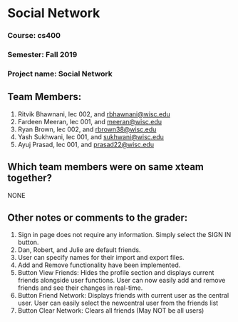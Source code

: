 # Social Network

### Course: cs400
### Semester: Fall 2019
### Project name: Social Network
## Team Members:
1. Ritvik Bhawnani,  lec 002, and rbhawnani@wisc.edu
2. Fardeen Meeran,   lec 001, and meeran@wisc.edu
3. Ryan Brown,       lec 002, and rbrown38@wisc.edu
4. Yash Sukhwani,    lec 001, and sukhwani@wisc.edu
5. Ayuj Prasad,      lec 001, and prasad22@wisc.edu

 

## Which team members were on same xteam together?
NONE


## Other notes or comments to the grader:
 1. Sign in page does not require any information. Simply select the SIGN IN button.
 2. Dan, Robert, and Julie are default friends.
 3. User can specify names for their import and export files.
 4. Add and Remove functionality have been implemented.
 5. Button View Friends: Hides the profile section and displays current friends alongside user functions. 
    User can now easily add and remove friends and see their changes in real-time.
 6. Button Friend Network: Displays friends with current user as the central user. 
    User can easily select the newcentral user from the friends list
 7. Button Clear Network: Clears all friends (May NOT be all users)
